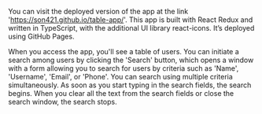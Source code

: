 You can visit the deployed version of the app at the link 'https://son421.github.io/table-app/'.
This app is built with React Redux and written in TypeScript, with the additional UI library react-icons. It’s deployed using GitHub Pages.

When you access the app, you'll see a table of users. You can initiate a search among users by clicking the 'Search' button, which opens
a window with a form allowing you to search for users by criteria such as 'Name', 'Username', 'Email', or 'Phone'. You can search using 
multiple criteria simultaneously. As soon as you start typing in the search fields, the search begins. When you clear all the text from the
search fields or close the search window, the search stops.
